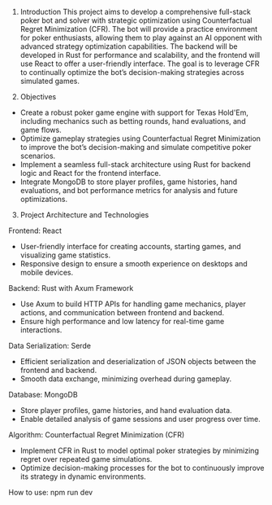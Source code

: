 1. Introduction
This project aims to develop a comprehensive full-stack poker bot and solver with strategic optimization using Counterfactual Regret Minimization (CFR). The bot will provide a practice environment for poker enthusiasts, allowing them to play against an AI opponent with advanced strategy optimization capabilities. The backend will be developed in Rust for performance and scalability, and the frontend will use React to offer a user-friendly interface. The goal is to leverage CFR to continually optimize the bot’s decision-making strategies across simulated games.

2. Objectives
- Create a robust poker game engine with support for Texas Hold'Em, including mechanics such as betting rounds, hand evaluations, and game flows.
- Optimize gameplay strategies using Counterfactual Regret Minimization to improve the bot’s decision-making and simulate competitive poker scenarios.
- Implement a seamless full-stack architecture using Rust for backend logic and React for the frontend interface.
- Integrate MongoDB to store player profiles, game histories, hand evaluations, and bot performance metrics for analysis and future optimizations.

3. Project Architecture and Technologies

Frontend: React
- User-friendly interface for creating accounts, starting games, and visualizing game statistics.
- Responsive design to ensure a smooth experience on desktops and mobile devices.

Backend: Rust with Axum Framework
- Use Axum to build HTTP APIs for handling game mechanics, player actions, and communication between frontend and backend.
- Ensure high performance and low latency for real-time game interactions.

Data Serialization: Serde
- Efficient serialization and deserialization of JSON objects between the frontend and backend.
- Smooth data exchange, minimizing overhead during gameplay.

Database: MongoDB
- Store player profiles, game histories, and hand evaluation data.
- Enable detailed analysis of game sessions and user progress over time.

Algorithm: Counterfactual Regret Minimization (CFR)
- Implement CFR in Rust to model optimal poker strategies by minimizing regret over repeated game simulations.
- Optimize decision-making processes for the bot to continuously improve its strategy in dynamic environments.

How to use:
npm run dev
